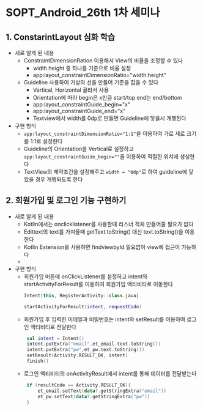 # SOPT_Android_26th 1차 세미나


## 1. ConstarintLayout 심화 학습

+ 새로 알게 된 내용
  + ConstraintDimensionRation 이용해서 View의  비율을 조정할 수 있다
    - width height 중 하나를 기준으로 비율 설정
    - app:layout_constraintDimensionRatio="width:height" 
  + Guideline 사용하여 가상의 선을 만들어 기준을 잡을 수 있다
    - Vertical, Horizontal 골라서 사용
    - Orientation에 따라 begin은 x만큼 start/top end는 end/bottom
    - app:layout_constraintGuide_begin="x"
    - app:layout_constraintGuide_end="x"
    - Textview에서 width를 0dp로 만들면 Guideline에 닿을시 개행된다
+ 구현 방식
    - ``` app:layout_constraintDimensionRatio="1:1" ```을 이용하여 가로 세로 크기를 1:1로 설정한다
    - Guideline의 Orientation을 Vertical로 설정하고 ``` app:layout_constraintGuide_begin="" ```을 이용하여 적절한 위치에 생성한다
    - TextView의 제약조건을 설정해주고 ``` width = "0dp" ```로 하여 guideline에 닿았을 경우 개행되도록 한다
## 2. 회원가입 및 로그인 기능 구현하기
+ 새로 알게 된 내용
    - Kotlin에서는 onclicklistener를 사용할때 리스너 객체 만들어줄 필요가 없다
    - Edittext의 text를 가져올때 getText.toString() 대신 text.toString()을 이용한다
    - Kotlin Extension을 사용하면 findviewbyId 필요없이 view에 접근이 가능하다
    - 
+ 구현 방식
    - 회원가입 버튼에 onClickListener를 설정하고 intent와 startActivityForResult를 이용하여 회원가입 액티비티로 이동한다
      ```kotlin
      Intent(this, RegisterActivity::class.java)
      
      startActivityForResult(intent, requestCode)
      ```
    - 회원가입 후 입력한 이메일과 비밀번호는 intent와 setResult를 이용하여 로그인 액티비티로 전달한다
      ```kotlin
       val intent = Intent()
       intent.putExtra("email",et_email.text.toString())
       intent.putExtra("pw",et_pw.text.toString())
       setResult(Activity.RESULT_OK, intent)
       finish()
      ```
     - 로그인 액티비티의 onActivityResult에서 intent를 통해 데이터를 전달받는다
       ```kotlin
        if (resultCode == Activity.RESULT_OK){
            et_email.setText(data?.getStringExtra("email"))
            et_pw.setText(data?.getStringExtra("pw"))
        }    
